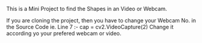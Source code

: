 This is a Mini Project to find the Shapes in an Video or Webcam.

If you are cloning the project, then you have to change your Webcam No. in the Source Code ie. Line 7 :- cap = cv2.VideoCapture(2)
Change it according yo your prefered webcam or video.

